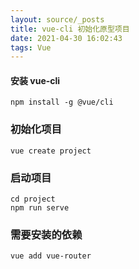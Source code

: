 ```yaml
---
layout: source/_posts
title: vue-cli 初始化原型项目
date: 2021-04-30 16:02:43
tags: Vue
---
```


#### 安装 vue-cli
```
npm install -g @vue/cli
```

### 初始化项目
```
vue create project
```

### 启动项目
```
cd project
npm run serve
```

### 需要安装的依赖
```
vue add vue-router
```

